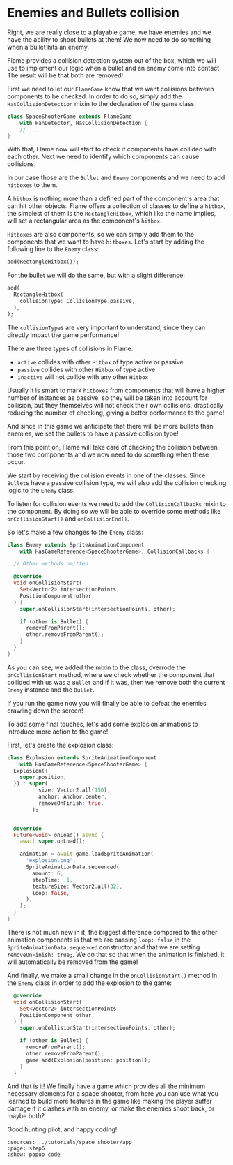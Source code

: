 # Enemies and Bullets collision

Right, we are really close to a playable game, we have enemies and we have the ability to shoot bullets
at them! We now need to do something when a bullet hits an enemy.

Flame provides a collision detection system out of the box, which we will use to implement our
logic when a bullet and an enemy come into contact. The result will be that both are removed!

First we need to let our `FlameGame` know that we want collisions between components to
be checked. In order to do so, simply add the `HasCollisionDetection` mixin to the declaration
of the game class:

```dart
class SpaceShooterGame extends FlameGame
    with PanDetector, HasCollisionDetection {
    // ...
}
```

With that, Flame now will start to check if components have collided with each other. Next we need to
identify which components can cause collisions.

In our case those are the `Bullet` and `Enemy` components and we need to add `hitboxes` to them.

A `hitbox` is nothing more than a defined part of the component's area that can hit
other objects. Flame offers a collection of classes to define a `hitbox`, the simplest of them is
the `RectangleHitbox`, which like the name implies, will set a rectangular area as the component's
`hitbox`.

`Hitboxes` are also components, so we can simply add them to the components that we want to have `hitboxes`.
Let's start by adding the following line to the `Enemy` class:

```dart
add(RectangleHitbox());
```

For the bullet we will do the same, but with a slight difference:

```dart
add(
  RectangleHitbox(
    collisionType: CollisionType.passive,
  ),
);
```

The `collisionType`s are very important to understand, since they can directly impact the game
performance!

There are three types of collisions in Flame:

- `active` collides with other `Hitbox` of type active or passive
- `passive` collides with other `Hitbox` of type active
- `inactive` will not collide with any other `Hitbox`

Usually it is smart to mark `hitboxes` from components that will have a higher number of instances
as passive, so they will be taken into account for collision, but they themselves will not check
their own collisions, drastically reducing the number of checking, giving a better performance
to the game!

And since in this game we anticipate that there will be more bullets than enemies, we set the
bullets to have a passive collision type!

From this point on, Flame will take care of checking the collision between those two components and
we now need to do something when these occur.

We start by receiving the collision events in one of the classes. Since `Bullet`s have a
passive collision type, we will also add the collision checking logic to the `Enemy` class.

To listen for collision events we need to add the `CollisionCallbacks` mixin to the component.
By doing so we will be able to override some methods like `onCollisionStart()` and `onCollisionEnd()`.

So let's make a few changes to the `Enemy` class:

```dart
class Enemy extends SpriteAnimationComponent
    with HasGameReference<SpaceShooterGame>, CollisionCallbacks {

  // Other methods omitted

  @override
  void onCollisionStart(
    Set<Vector2> intersectionPoints,
    PositionComponent other,
  ) {
    super.onCollisionStart(intersectionPoints, other);

    if (other is Bullet) {
      removeFromParent();
      other.removeFromParent();
    }
  }
}
```

As you can see, we added the mixin to the class, overrode the `onCollisionStart` method,
where we check whether the component that collided with us was a `Bullet` and if it was, then
we remove both the current `Enemy` instance and the `Bullet`.

If you run the game now you will finally be able to defeat the enemies crawling down the screen!

To add some final touches, let's add some explosion animations to introduce more action to the game!

First, let's create the explosion class:

```dart
class Explosion extends SpriteAnimationComponent
    with HasGameReference<SpaceShooterGame> {
  Explosion({
    super.position,
  }) : super(
          size: Vector2.all(150),
          anchor: Anchor.center,
          removeOnFinish: true,
        );


  @override
  Future<void> onLoad() async {
    await super.onLoad();

    animation = await game.loadSpriteAnimation(
      'explosion.png',
      SpriteAnimationData.sequenced(
        amount: 6,
        stepTime: .1,
        textureSize: Vector2.all(32),
        loop: false,
      ),
    );
  }
}
```

There is not much new in it, the biggest difference compared to the other animation components is
that we are passing `loop: false` in the `SpriteAnimationData.sequenced` constructor and that we are
setting `removeOnFinish: true;`. We do that so that when the animation is finished, it will
automatically be removed from the game!

And finally, we make a small change in the `onCollisionStart()` method in the `Enemy` class
in order to add the explosion to the game:

```dart
  @override
  void onCollisionStart(
    Set<Vector2> intersectionPoints,
    PositionComponent other,
  ) {
    super.onCollisionStart(intersectionPoints, other);

    if (other is Bullet) {
      removeFromParent();
      other.removeFromParent();
      game.add(Explosion(position: position));
    }
  }
```

And that is it! We finally have a game which provides all the minimum necessary elements for a space
shooter, from here you can use what you learned to build more features in the game like making
the player suffer damage if it clashes with an enemy, or make the enemies shoot back, or maybe
both?

Good hunting pilot, and happy coding!

```{flutter-app}
:sources: ../tutorials/space_shooter/app
:page: step6
:show: popup code
```
